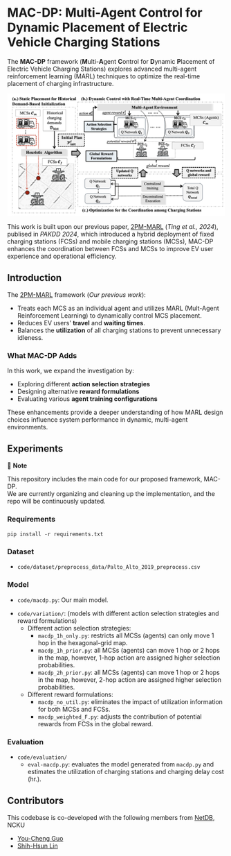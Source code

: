 # MAC-DP: Multi-Agent Control for Dynamic Placement of Electric Vehicle Charging Stations

The **MAC-DP** framework (**M**ulti-**A**gent **C**ontrol for **D**ynamic **P**lacement of Electric Vehicle Charging Stations) explores advanced multi-agent reinforcement learning (MARL) techniques to optimize the real-time placement of charging infrastructure.

![Framework](figure/framework.png)

This work is built upon our previous paper, [2PM-MARL](https://link.springer.com/chapter/10.1007/978-981-97-2262-4_23) (*Ting et al., 2024*), publised in *PAKDD 2024*, which introduced a hybrid deployment of fixed charging stations (FCSs) and mobile charging stations (MCSs), MAC-DP enhances the coordination between FCSs and MCSs to improve EV user experience and operational efficiency.



## Introduction

The [2PM-MARL](https://link.springer.com/chapter/10.1007/978-981-97-2262-4_23) framework (*Our previous work*):
- Treats each MCS as an individual agent and utilizes MARL (Mult-Agent Reinforcement Learning) to dynamically control MCS placement.
- Reduces EV users' **travel** and **waiting times**.
- Balances the **utilization** of all charging stations to prevent unnecessary idleness.


### What MAC-DP Adds

In this work, we expand the investigation by:
- Exploring different **action selection strategies**
- Designing alternative **reward formulations**
- Evaluating various **agent training configurations**

These enhancements provide a deeper understanding of how MARL design choices influence system performance in dynamic, multi-agent environments.


## Experiments

📌 **Note**

This repository includes the main code for our proposed framework, MAC-DP.  
We are currently organizing and cleaning up the implementation, and the repo will be continuously updated.   

### Requirements
```
pip install -r requirements.txt
```

### Dataset
* `code/dataset/preprocess_data/Palto_Alto_2019_preprocess.csv`

### Model
* `code/macdp.py`: Our main model.
- `code/variation/`: (models with different action selection strategies and reward formulations)
    - Different action selection strategies:
        * `macdp_1h_only.py`: restricts all MCSs (agents) can only move 1 hop in the hexagonal-grid map.
        * `macdp_1h_prior.py`: all MCSs (agents) can move 1 hop or 2 hops in the map, however, 1-hop action are assigned higher selection probabilities.
        * `macdp_2h_prior.py`: all MCSs (agents) can move 1 hop or 2 hops in the map, however, 2-hop action are assigned higher selection probabilities.
    - Different reward formulations:
        * `macdp_no_util.py`: eliminates the impact of utilization information for both MCSs and FCSs.
        * `macdp_weighted_F.py`: adjusts the contribution of potential rewards from FCSs in the global reward.

### Evaluation
* `code/evaluation/`
    * `eval-macdp.py`: evaluates the model generated from `macdp.py` and estimates the utilization of charging stations and charging delay cost (hr.).


## Contributors
This codebase is co-developed with the following members from [NetDB](https://ncku-ccs.github.io/netdb-web/), NCKU
- [You-Cheng Guo](https://github.com/ecfack)
- [Shih-Hsun Lin](https://github.com/ShlinBrian)